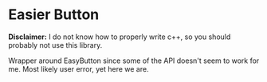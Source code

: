 # Easier Button

**Disclaimer:** I do not know how to properly write c++, so you should probably not use this library.

Wrapper around EasyButton since some of the API doesn't seem to work for me. Most likely user error, yet here we are.
